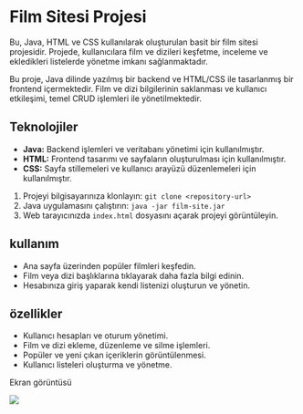 <h1> Film Sitesi Projesi </h1>

Bu, Java, HTML ve CSS kullanılarak oluşturulan basit bir film sitesi projesidir. Projede, kullanıcılara film ve dizileri keşfetme, inceleme ve ekledikleri listelerde yönetme imkanı sağlanmaktadır.



Bu proje, Java dilinde yazılmış bir backend ve HTML/CSS ile tasarlanmış bir frontend içermektedir. Film ve dizi bilgilerinin saklanması ve kullanıcı etkileşimi, temel CRUD işlemleri ile yönetilmektedir.

<h2> Teknolojiler </h2>

- **Java:** Backend işlemleri ve veritabanı yönetimi için kullanılmıştır.
- **HTML:** Frontend tasarımı ve sayfaların oluşturulması için kullanılmıştır.
- **CSS:** Sayfa stillemeleri ve kullanıcı arayüzü düzenlemeleri için kullanılmıştır.


1. Projeyi bilgisayarınıza klonlayın: `git clone <repository-url>`
2. Java uygulamasını çalıştırın: `java -jar film-site.jar`
3. Web tarayıcınızda `index.html` dosyasını açarak projeyi görüntüleyin.

<h2> kullanım</h2>

- Ana sayfa üzerinden popüler filmleri keşfedin.
- Film veya dizi başlıklarına tıklayarak daha fazla bilgi edinin.
- Hesabınıza giriş yaparak kendi listenizi oluşturun ve yönetin.

<h2> özellikler </h2>

- Kullanıcı hesapları ve oturum yönetimi.
- Film ve dizi ekleme, düzenleme ve silme işlemleri.
- Popüler ve yeni çıkan içeriklerin görüntülenmesi.
- Kullanıcı listeleri oluşturma ve yönetme.

Ekran görüntüsü

![](flimsitesi.gif)







